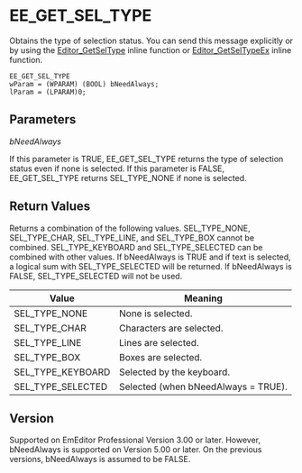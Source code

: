 # EE\_GET\_SEL\_TYPE

Obtains the type of selection status. You can send this message explicitly or
by using the [Editor\_GetSelType](../macro/editor_getseltype) inline function or [Editor\_GetSelTypeEx](../macro/editor_getseltypeex) inline function.

```
EE_GET_SEL_TYPE
wParam = (WPARAM) (BOOL) bNeedAlways;
lParam = (LPARAM)0;
```

## Parameters

_bNeedAlways_

If this parameter is TRUE, EE\_GET\_SEL\_TYPE returns the type of selection status even if none is selected. If this parameter is FALSE, EE\_GET\_SEL\_TYPE returns SEL\_TYPE\_NONE if none is selected.

## Return Values

Returns a combination of the following values. SEL\_TYPE\_NONE, SEL\_TYPE\_CHAR, SEL\_TYPE\_LINE, and SEL\_TYPE\_BOX cannot be combined. SEL\_TYPE\_KEYBOARD and SEL\_TYPE\_SELECTED can be combined with other
values. If bNeedAlways is TRUE and if text is selected, a logical sum with SEL\_TYPE\_SELECTED will be returned. If bNeedAlways is FALSE, SEL\_TYPE\_SELECTED will not be used.

| Value | Meaning |
| --- | --- |
| SEL\_TYPE\_NONE | None is selected. |
| SEL\_TYPE\_CHAR | Characters are selected. |
| SEL\_TYPE\_LINE | Lines are selected. |
| SEL\_TYPE\_BOX | Boxes are selected. |
| SEL\_TYPE\_KEYBOARD | Selected by the keyboard. |
| SEL\_TYPE\_SELECTED | Selected (when bNeedAlways = TRUE). |

## Version

Supported on EmEditor Professional Version 3.00 or later. However, bNeedAlways is supported on Version 5.00 or later. On the previous versions, bNeedAlways is assumed to be FALSE.

